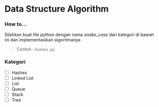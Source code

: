 # Data Structure Algorithm

### How to...
Silahkan buat file python dengan nama *snake_case* dari kategori di bawah ini dan implementasikan algoritmanya
> Contoh : `hashes.py`

### Kategori
- [ ] Hashes
- [ ] Linked List
- [ ] List
- [ ] Queue
- [ ] Stack
- [ ] Tree
